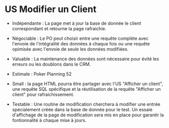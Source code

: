 # US Modifier un Client

- Indépendante : La page met à jour la base de donnée le client correspondant et retourne la page rafraichie.

- Négociable : Le PO peut choisir entre une requête complète avec l'envoie de l'intégralité des données à chaque fois ou une requête opimisée avec l'envoie de seule les données modifiées.

- Valuable : La maintenance des données sont nécessaire pour évité les erreurs ou les doublons dans le CRM.

- Estimale : Poker Planning 52

- Small : la page HTML pourra être partager avec l'US "Afficher un client", une requête SQL spécifique et la réutilisation de la requête "Afficher un client" pour rafraichissement.

- Testable : Une routine de modification cherchera à modifier une entrée spécialement créée dans la base de donnée pour le test. Un essaie d'affichage de la page de modification sera mis en place pour garantir la fontionnalité à chaque mise à jours.